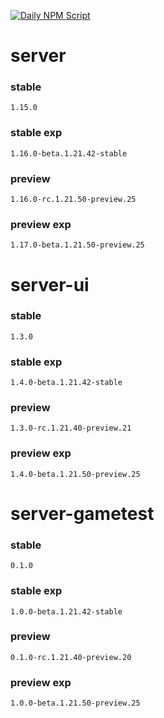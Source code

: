 [![Daily NPM Script](https://github.com/WavePlayz/minecraft-npms-auto/actions/workflows/fetch.yml/badge.svg)](https://github.com/WavePlayz/minecraft-npms-auto/actions/workflows/fetch.yml)
# server
### stable
```
1.15.0
```
### stable exp
```
1.16.0-beta.1.21.42-stable
```
### preview
```
1.16.0-rc.1.21.50-preview.25
```
### preview exp
```
1.17.0-beta.1.21.50-preview.25
```


# server-ui
### stable
```
1.3.0
```
### stable exp
```
1.4.0-beta.1.21.42-stable
```
### preview
```
1.3.0-rc.1.21.40-preview.21
```
### preview exp
```
1.4.0-beta.1.21.50-preview.25
```


# server-gametest
### stable
```
0.1.0
```
### stable exp
```
1.0.0-beta.1.21.42-stable
```
### preview
```
0.1.0-rc.1.21.40-preview.20
```
### preview exp
```
1.0.0-beta.1.21.50-preview.25
```


